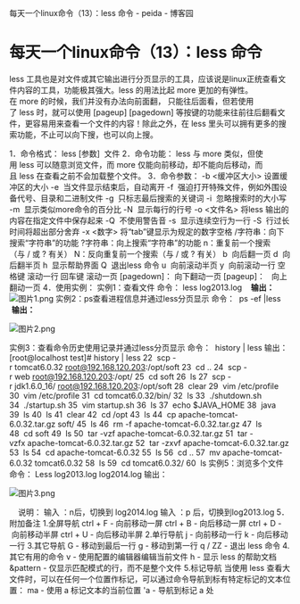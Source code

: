 每天一个linux命令（13）：less 命令 - peida - 博客园

#  每天一个linux命令（13）：less 命令

less 工具也是对文件或其它输出进行分页显示的工具，应该说是linux正统查看文件内容的工具，功能极其强大。less 的用法比起 more 更加的有弹性。在 more 的时候，我们并没有办法向前面翻， 只能往后面看，但若使用了 less 时，就可以使用 [pageup] [pagedown] 等按键的功能来往前往后翻看文件，更容易用来查看一个文件的内容！除此之外，在 less 里头可以拥有更多的搜索功能，不止可以向下搜，也可以向上搜。

1．命令格式：
less [参数]  文件
2．命令功能：
less 与 more 类似，但使用 less 可以随意浏览文件，而 more 仅能向前移动，却不能向后移动，而且 less 在查看之前不会加载整个文件。
3．命令参数：
-b <缓冲区大小> 设置缓冲区的大小
-e  当文件显示结束后，自动离开
-f  强迫打开特殊文件，例如外围设备代号、目录和二进制文件
-g  只标志最后搜索的关键词
-i  忽略搜索时的大小写
-m  显示类似more命令的百分比
-N  显示每行的行号
-o <文件名> 将less 输出的内容在指定文件中保存起来
-Q  不使用警告音
-s  显示连续空行为一行
-S  行过长时间将超出部分舍弃
-x <数字> 将“tab”键显示为规定的数字空格
/字符串：向下搜索“字符串”的功能
?字符串：向上搜索“字符串”的功能
n：重复前一个搜索（与 / 或 ? 有关）
N：反向重复前一个搜索（与 / 或 ? 有关）
b  向后翻一页
d  向后翻半页
h  显示帮助界面
Q  退出less 命令
u  向前滚动半页
y  向前滚动一行
空格键 滚动一行
回车键 滚动一页
[pagedown]： 向下翻动一页
[pageup]：   向上翻动一页
4．使用实例：
实例1：查看文件
命令：
less log2013.log
   **输出：**
![图片1.png](https://gitee.com/hjb2722404/tuchuang/raw/master/img/20201231160322.png)
实例2：ps查看进程信息并通过less分页显示
命令：
 ps -ef |less
   **输出：**

![图片2.png](https://gitee.com/hjb2722404/tuchuang/raw/master/img/20201231160325.png)

实例3：查看命令历史使用记录并通过less分页显示
命令：
 history | less
输出：
[root@localhost test]# history | less
22  scp -r tomcat6.0.32 root@192.168.120.203:/opt/soft
23  cd ..
24  scp -r web root@192.168.120.203:/opt/
25  cd soft
26  ls
27  scp -r jdk1.6.0_16/ root@192.168.120.203:/opt/soft
28  clear
29  vim /etc/profile
30  vim /etc/profile
31  cd tomcat6.0.32/bin/
32  ls
33  ./shutdown.sh
34  ./startup.sh
35  vim startup.sh
36  ls
37  echo $JAVA_HOME
38  java
39  ls
40  ls
41  clear
42  cd /opt
43  ls
44  cp apache-tomcat-6.0.32.tar.gz soft/
45  ls
46  rm -f apache-tomcat-6.0.32.tar.gz
47  ls
48  cd soft
49  ls
50  tar -vzf apache-tomcat-6.0.32.tar.gz
51  tar -vzfx apache-tomcat-6.0.32.tar.gz
52  tar -zxvf apache-tomcat-6.0.32.tar.gz
53  ls
54  cd apache-tomcat-6.0.32
55  ls
56  cd ..
57  mv apache-tomcat-6.0.32 tomcat6.0.32
58  ls
59  cd tomcat6.0.32/
60  ls
实例5：浏览多个文件
命令：
Less log2013.log log2014.log
输出：

![图片3.png](https://gitee.com/hjb2722404/tuchuang/raw/master/img/20201231160331.png)

    说明：
输入 ：n后，切换到 log2014.log
输入 ：p 后，切换到log2013.log
5．附加备注
1.全屏导航
ctrl + F - 向前移动一屏
ctrl + B - 向后移动一屏
ctrl + D - 向前移动半屏
ctrl + U - 向后移动半屏
2.单行导航
j - 向前移动一行
k - 向后移动一行
3.其它导航
G - 移动到最后一行
g - 移动到第一行
q / ZZ - 退出 less 命令
4.其它有用的命令
v - 使用配置的编辑器编辑当前文件
h - 显示 less 的帮助文档
&pattern - 仅显示匹配模式的行，而不是整个文件
5.标记导航
当使用 less 查看大文件时，可以在任何一个位置作标记，可以通过命令导航到标有特定标记的文本位置：
ma - 使用 a 标记文本的当前位置
'a - 导航到标记 a 处